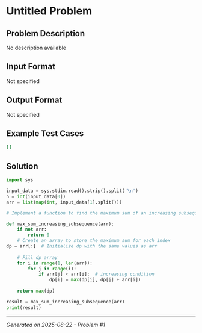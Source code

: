 # Untitled Problem

## Problem Description
No description available

## Input Format
Not specified

## Output Format
Not specified

## Example Test Cases
```json
[]
```

## Solution
```python
import sys

input_data = sys.stdin.read().strip().split('\n')
n = int(input_data[0])
arr = list(map(int, input_data[1].split()))

# Implement a function to find the maximum sum of an increasing subsequence

def max_sum_increasing_subsequence(arr):
    if not arr:
        return 0
    # Create an array to store the maximum sum for each index
dp = arr[:]  # Initialize dp with the same values as arr
    
    # Fill dp array
    for i in range(1, len(arr)):
        for j in range(i):
            if arr[j] < arr[i]:  # increasing condition
                dp[i] = max(dp[i], dp[j] + arr[i])
    
    return max(dp)

result = max_sum_increasing_subsequence(arr)
print(result)
```

---
*Generated on 2025-08-22 - Problem #1*